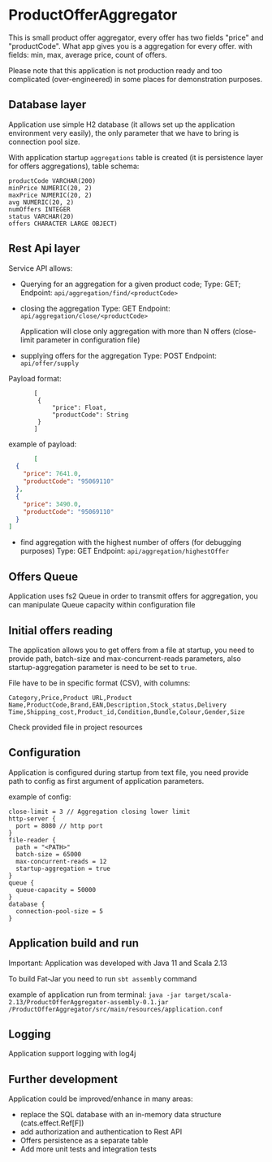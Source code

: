 # ProductOfferAggregator

This is small product offer aggregator, every offer has two fields "price" and "productCode". What app gives you is a aggregation for every offer.
with fields: min, max, average price, count of offers.

Please note that this application is not production ready and too complicated (over-engineered) in some places for demonstration purposes.

## Database layer

Application use simple H2 database (it allows set up the application environment very easily), the only parameter that we have to bring is
connection pool size.

With application startup `aggregations` table is created (it is persistence layer for offers aggregations), table schema:

```
productCode VARCHAR(200)
minPrice NUMERIC(20, 2)
maxPrice NUMERIC(20, 2)
avg NUMERIC(20, 2)
numOffers INTEGER
status VARCHAR(20)
offers CHARACTER LARGE OBJECT)
```

## Rest Api layer

Service API allows:

- Querying for an aggregation for a given product code;
  Type: GET;
  Endpoint: `api/aggregation/find/<productCode>`
- closing the aggregation Type: GET Endpoint: `api/aggregation/close/<productCode>`

  Application will close only aggregation with more than N offers (close-limit parameter in configuration file)

- supplying offers for the aggregation 
  Type: POST 
  Endpoint: `api/offer/supply`

Payload format:

```
       [
        {
            "price": Float,
            "productCode": String
        }
       ]
```

example of payload:

```json
       [
  {
    "price": 7641.0,
    "productCode": "95069110"
  },
  {
    "price": 3490.0,
    "productCode": "95069110"
  }
]
```

- find aggregation with the highest number of offers (for debugging purposes)
  Type: GET 
  Endpoint: `api/aggregation/highestOffer`

## Offers Queue

Application uses fs2 Queue in order to transmit offers for aggregation, you can manipulate Queue capacity within configuration file

## Initial offers reading

The application allows you to get offers from a file at startup, you need to provide path, batch-size and max-concurrent-reads parameters,
also startup-aggregation parameter is need to be set to `true`.

File have to be in specific format (CSV), with columns:

```text
Category,Price,Product URL,Product Name,ProductCode,Brand,EAN,Description,Stock_status,Delivery Time,Shipping_cost,Product_id,Condition,Bundle,Colour,Gender,Size
```

Check provided file in project resources

## Configuration

Application is configured during startup from text file, you need provide path to config as first argument of application parameters.

example of config:

```text
close-limit = 3 // Aggregation closing lower limit
http-server {
  port = 8080 // http port
}
file-reader {
  path = "<PATH>"
  batch-size = 65000
  max-concurrent-reads = 12
  startup-aggregation = true
}
queue {
  queue-capacity = 50000
}
database {
  connection-pool-size = 5
}
```

## Application build and run

Important:
 Application was developed with Java 11 and Scala 2.13

To build Fat-Jar you need to run `sbt assembly` command

example of application run from terminal:
`java -jar target/scala-2.13/ProductOfferAggregator-assembly-0.1.jar /ProductOfferAggregator/src/main/resources/application.conf `

## Logging

Application support logging with log4j

## Further development

Application could be improved/enhance in many areas:
- replace the SQL database with an in-memory data structure (cats.effect.Ref[F])
- add authorization and authentication to Rest API
- Offers persistence as a separate table
- Add more unit tests and integration tests